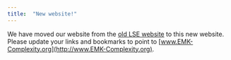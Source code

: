 ```yaml
---
title:  "New website!"
---
```


We have moved our website from the [old LSE website](http://www.lse.ac.uk/researchAndExpertise/units/complexity) to this new website.  Please update your links and bookmarks to point to [www.EMK-Complexity.org](http://www.EMK-Complexity.org).
